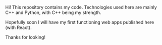 Hi! This repository contains my code.
Technologies used here are mainly C++ and Python, with C++ being my strength.

Hopefully soon I will have my first functioning web apps published here (with React).

Thanks for looking!
